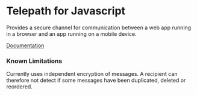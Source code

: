 Telepath for Javascript
=======================

Provides a secure channel for communication between a web app running in a
browser and an app running on a mobile device.

[Documentation][1]

[1]: https://cogito.mobi

### Known Limitations

Currently uses independent encryption of messages. A recipient can therefore not detect if some messages have been duplicated, deleted or reordered.